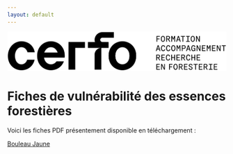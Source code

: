 ```yaml
---
layout: default
---
```


![Logo de l'entreprise](./CERFO-logo-horizontal-descripteur-noir.png)

# Fiches de vulnérabilité des essences forestières

Voici les fiches PDF présentement disponible en téléchargement :

[Bouleau Jaune](./BOJ_v1.3.pdf)
